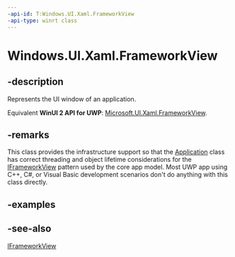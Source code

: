 ```yaml
---
-api-id: T:Windows.UI.Xaml.FrameworkView
-api-type: winrt class
---
```


<!-- Class syntax.
public class FrameworkView : Windows.ApplicationModel.Core.IFrameworkView, Windows.UI.Xaml.IFrameworkView
-->

# Windows.UI.Xaml.FrameworkView

## -description
Represents the UI window of an application.

Equivalent **WinUI 2 API for UWP**: [Microsoft.UI.Xaml.FrameworkView](/windows/winui/api/microsoft.ui.xaml.frameworkview).

## -remarks
This class provides the infrastructure support so that the [Application](application.md) class has correct threading and object lifetime considerations for the [IFrameworkView](../windows.applicationmodel.core/iframeworkview.md) pattern used by the core app model. Most UWP app using C++, C#, or Visual Basic development scenarios don't do anything with this class directly.

## -examples

## -see-also
[IFrameworkView](../windows.applicationmodel.core/iframeworkview.md)
